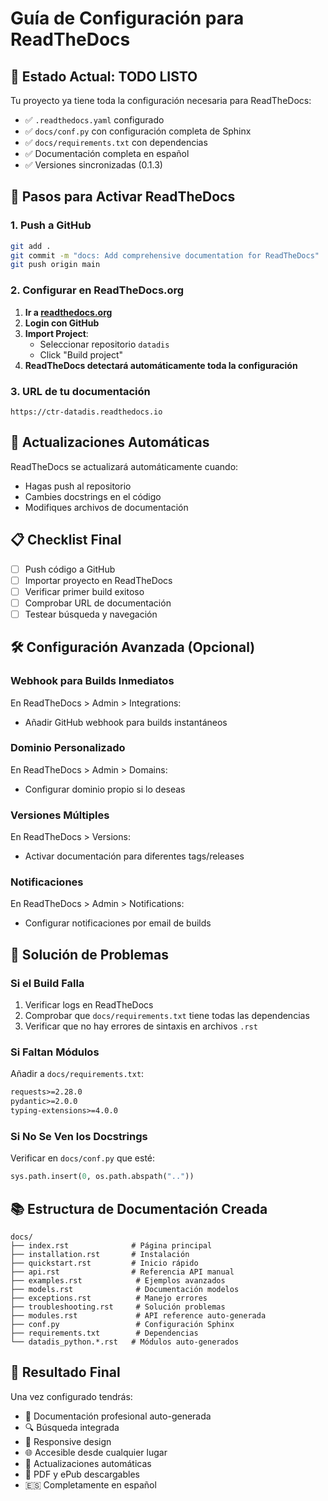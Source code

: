 # Guía de Configuración para ReadTheDocs

## 🎯 Estado Actual: TODO LISTO

Tu proyecto ya tiene toda la configuración necesaria para ReadTheDocs:

- ✅ `.readthedocs.yaml` configurado
- ✅ `docs/conf.py` con configuración completa de Sphinx
- ✅ `docs/requirements.txt` con dependencias
- ✅ Documentación completa en español
- ✅ Versiones sincronizadas (0.1.3)

## 🚀 Pasos para Activar ReadTheDocs

### 1. Push a GitHub
```bash
git add .
git commit -m "docs: Add comprehensive documentation for ReadTheDocs"
git push origin main
```

### 2. Configurar en ReadTheDocs.org

1. **Ir a [readthedocs.org](https://readthedocs.org)**
2. **Login con GitHub**
3. **Import Project**:
   - Seleccionar repositorio `datadis`
   - Click "Build project"
4. **ReadTheDocs detectará automáticamente toda la configuración**

### 3. URL de tu documentación
```
https://ctr-datadis.readthedocs.io
```

## 🔄 Actualizaciones Automáticas

ReadTheDocs se actualizará automáticamente cuando:
- Hagas push al repositorio
- Cambies docstrings en el código
- Modifiques archivos de documentación

## 📋 Checklist Final

- [ ] Push código a GitHub
- [ ] Importar proyecto en ReadTheDocs
- [ ] Verificar primer build exitoso
- [ ] Comprobar URL de documentación
- [ ] Testear búsqueda y navegación

## 🛠️ Configuración Avanzada (Opcional)

### Webhook para Builds Inmediatos
En ReadTheDocs > Admin > Integrations:
- Añadir GitHub webhook para builds instantáneos

### Dominio Personalizado
En ReadTheDocs > Admin > Domains:
- Configurar dominio propio si lo deseas

### Versiones Múltiples
En ReadTheDocs > Versions:
- Activar documentación para diferentes tags/releases

### Notificaciones
En ReadTheDocs > Admin > Notifications:
- Configurar notificaciones por email de builds

## 🐛 Solución de Problemas

### Si el Build Falla
1. Verificar logs en ReadTheDocs
2. Comprobar que `docs/requirements.txt` tiene todas las dependencias
3. Verificar que no hay errores de sintaxis en archivos `.rst`

### Si Faltan Módulos
Añadir a `docs/requirements.txt`:
```txt
requests>=2.28.0
pydantic>=2.0.0
typing-extensions>=4.0.0
```

### Si No Se Ven los Docstrings
Verificar en `docs/conf.py` que esté:
```python
sys.path.insert(0, os.path.abspath(".."))
```

## 📚 Estructura de Documentación Creada

```
docs/
├── index.rst              # Página principal
├── installation.rst       # Instalación
├── quickstart.rst         # Inicio rápido
├── api.rst                # Referencia API manual
├── examples.rst            # Ejemplos avanzados
├── models.rst              # Documentación modelos
├── exceptions.rst          # Manejo errores
├── troubleshooting.rst     # Solución problemas
├── modules.rst             # API reference auto-generada
├── conf.py                 # Configuración Sphinx
├── requirements.txt        # Dependencias
└── datadis_python.*.rst   # Módulos auto-generados
```

## 🎉 Resultado Final

Una vez configurado tendrás:

- 📖 Documentación profesional auto-generada
- 🔍 Búsqueda integrada
- 📱 Responsive design
- 🌐 Accesible desde cualquier lugar
- 🔄 Actualizaciones automáticas
- 📑 PDF y ePub descargables
- 🇪🇸 Completamente en español